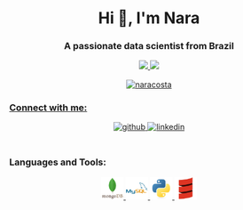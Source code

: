 
<h1 align="center">Hi 👋, I'm Nara</h1>
<h3 align="center">A passionate data scientist from Brazil</h3>
  

<div align="center">
  <a href="https://github.com/naracosta">
  <img height="180em" src="https://github-readme-stats.vercel.app/api?username=naracosta&show_icons=true&theme=dracula&include_all_commits=true&count_private=true"/>
  <img height="180em" src="https://github-readme-stats.vercel.app/api/top-langs/?username=naracosta&layout=compact&langs_count=7&theme=dracula"/>
</div>
  
 <div align="center">
<p><img align="center" src="https://github-readme-streak-stats.herokuapp.com/?user=naracosta&layout=compact&langs_count=7&theme=dracula" alt="naracosta" /></p>



<h3 align="left">Connect with me:</h3>
<div align="center">
<a href="https://github.com/naracosta" target="_blank">
<img src=https://img.shields.io/badge/github-%2324292e.svg?&style=for-the-badge&logo=github&logoColor=white alt=github style="margin-bottom: 5px;" />
</a>
<a href="https://linkedin.com/in/nara-costa" target="_blank">
<img src=https://img.shields.io/badge/linkedin-%231E77B5.svg?&style=for-the-badge&logo=linkedin&logoColor=white alt=linkedin style="margin-bottom: 5px;" />
</a>  
</div>  

<br/>

<h3 align="left">Languages and Tools:</h3>
<p align="center"> <a href="https://www.mongodb.com/" target="_blank" rel="noreferrer"> <img src="https://raw.githubusercontent.com/devicons/devicon/master/icons/mongodb/mongodb-original-wordmark.svg" alt="mongodb" width="40" height="40"/> </a> <a href="https://www.mysql.com/" target="_blank" rel="noreferrer"> <img src="https://raw.githubusercontent.com/devicons/devicon/master/icons/mysql/mysql-original-wordmark.svg" alt="mysql" width="40" height="40"/> </a> <a href="https://www.python.org" target="_blank" rel="noreferrer"> <img src="https://raw.githubusercontent.com/devicons/devicon/master/icons/python/python-original.svg" alt="python" width="40" height="40"/> </a> <a href="https://www.scala-lang.org" target="_blank" rel="noreferrer"> <img src="https://raw.githubusercontent.com/devicons/devicon/master/icons/scala/scala-original.svg" alt="scala" width="40" height="40"/> </a> </p>



